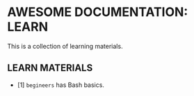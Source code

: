 # AWESOME DOCUMENTATION: LEARN

This is a collection of learning materials.

## LEARN MATERIALS
* [1] `begineers` has Bash basics.
